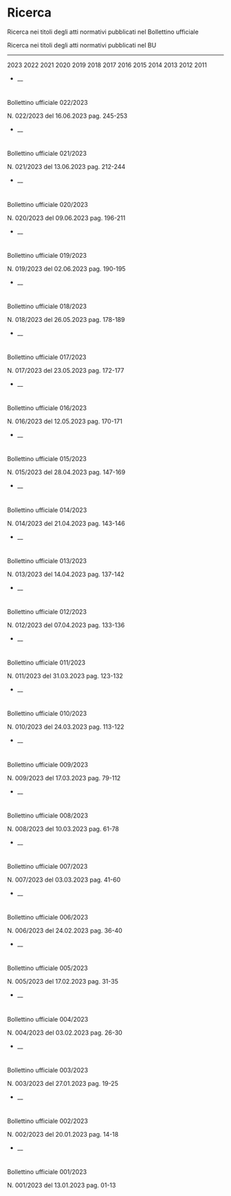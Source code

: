 #  Ricerca

Ricerca nei titoli degli atti normativi pubblicati nel Bollettino ufficiale

Ricerca nei titoli degli atti normativi pubblicati nel BU

__ __

2023 2022 2021 2020 2019 2018 2017 2016 2015 2014 2013 2012 2011

  * __

#

Bollettino ufficiale 022/2023

N. 022/2023 del 16.06.2023 pag. 245-253

  * __

#

Bollettino ufficiale 021/2023

N. 021/2023 del 13.06.2023 pag. 212-244

  * __

#

Bollettino ufficiale 020/2023

N. 020/2023 del 09.06.2023 pag. 196-211

  * __

#

Bollettino ufficiale 019/2023

N. 019/2023 del 02.06.2023 pag. 190-195

  * __

#

Bollettino ufficiale 018/2023

N. 018/2023 del 26.05.2023 pag. 178-189

  * __

#

Bollettino ufficiale 017/2023

N. 017/2023 del 23.05.2023 pag. 172-177

  * __

#

Bollettino ufficiale 016/2023

N. 016/2023 del 12.05.2023 pag. 170-171

  * __

#

Bollettino ufficiale 015/2023

N. 015/2023 del 28.04.2023 pag. 147-169

  * __

#

Bollettino ufficiale 014/2023

N. 014/2023 del 21.04.2023 pag. 143-146

  * __

#

Bollettino ufficiale 013/2023

N. 013/2023 del 14.04.2023 pag. 137-142

  * __

#

Bollettino ufficiale 012/2023

N. 012/2023 del 07.04.2023 pag. 133-136

  * __

#

Bollettino ufficiale 011/2023

N. 011/2023 del 31.03.2023 pag. 123-132

  * __

#

Bollettino ufficiale 010/2023

N. 010/2023 del 24.03.2023 pag. 113-122

  * __

#

Bollettino ufficiale 009/2023

N. 009/2023 del 17.03.2023 pag. 79-112

  * __

#

Bollettino ufficiale 008/2023

N. 008/2023 del 10.03.2023 pag. 61-78

  * __

#

Bollettino ufficiale 007/2023

N. 007/2023 del 03.03.2023 pag. 41-60

  * __

#

Bollettino ufficiale 006/2023

N. 006/2023 del 24.02.2023 pag. 36-40

  * __

#

Bollettino ufficiale 005/2023

N. 005/2023 del 17.02.2023 pag. 31-35

  * __

#

Bollettino ufficiale 004/2023

N. 004/2023 del 03.02.2023 pag. 26-30

  * __

#

Bollettino ufficiale 003/2023

N. 003/2023 del 27.01.2023 pag. 19-25

  * __

#

Bollettino ufficiale 002/2023

N. 002/2023 del 20.01.2023 pag. 14-18

  * __

#

Bollettino ufficiale 001/2023

N. 001/2023 del 13.01.2023 pag. 01-13

